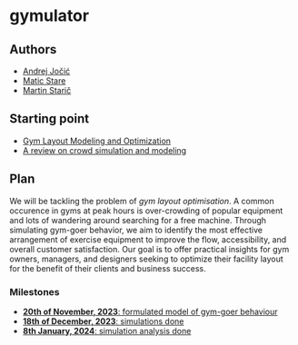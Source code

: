 # gymulator

## Authors
- [Andrej Jočić](https://github.com/andrejjocic)
- [Matic Stare](https://github.com/maticstare)
- [Martin Starič](https://github.com/SpongeMartin)

## Starting point
- [Gym Layout Modeling and Optimization](http://m.growingscience.com/beta/msl/5347-gym-layout-modeling-and-optimization.html)
- [A review on crowd simulation and modeling](https://www.sciencedirect.com/science/article/pii/S1524070320300242?via%3Dihub)

## Plan

We will be tackling the problem of *gym layout optimisation*.
A common occurence in gyms at peak hours is over-crowding of popular equipment and lots of wandering around searching for a free machine.
Through simulating gym-goer behavior, we aim to identify the most effective arrangement of exercise equipment to improve the flow, accessibility, and overall customer satisfaction.
Our goal is to offer practical insights for gym owners, managers, and designers seeking to optimize their facility layout for the benefit of their clients and business success.

### Milestones
- [**20th of November, 2023**: formulated model of gym-goer behaviour](https://github.com/andrejjocic/gymulator/milestone/1)
- [**18th of December, 2023**: simulations done](https://github.com/andrejjocic/gymulator/milestone/2)
- [**8th January, 2024**: simulation analysis done](https://github.com/andrejjocic/gymulator/milestone/3)



